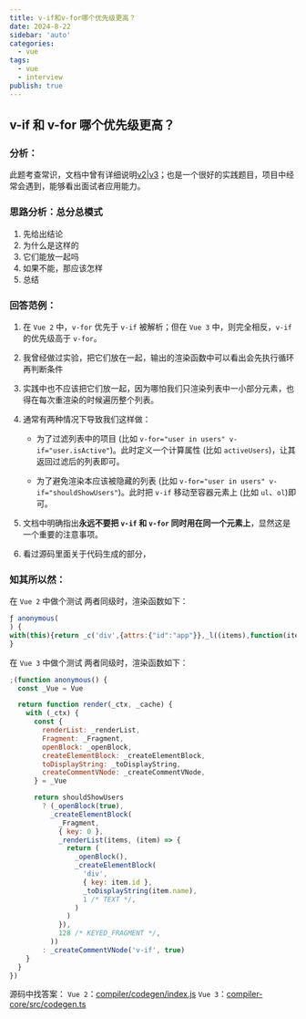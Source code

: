 ```yaml
---
title: v-if和v-for哪个优先级更高？
date: 2024-8-22
sidebar: 'auto'
categories:
  - vue
tags:
  - vue
  - interview
publish: true
---
```


## v-if 和 v-for 哪个优先级更高？

### 分析：

此题考查常识，文档中曾有详细说明[v2](https://cn.vuejs.org/v2/style-guide/#%E9%81%BF%E5%85%8D-v-if-%E5%92%8C-v-for-%E7%94%A8%E5%9C%A8%E4%B8%80%E8%B5%B7%E5%BF%85%E8%A6%81)|[v3](https://vuejs.org/style-guide/rules-essential.html#avoid-v-if-with-v-for)；也是一个很好的实践题目，项目中经常会遇到，能够看出面试者应用能力。

### 思路分析：总分总模式

1. 先给出结论
2. 为什么是这样的
3. 它们能放一起吗
4. 如果不能，那应该怎样
5. 总结

### 回答范例：

1. 在 `Vue 2` 中，`v-for` 优先于 `v-if` 被解析；但在 `Vue 3` 中，则完全相反，`v-if` 的优先级高于 `v-for`。

2. 我曾经做过实验，把它们放在一起，输出的渲染函数中可以看出会先执行循环再判断条件

3. 实践中也不应该把它们放一起，因为哪怕我们只渲染列表中一小部分元素，也得在每次重渲染的时候遍历整个列表。

4. 通常有两种情况下导致我们这样做：

   - 为了过滤列表中的项目 (比如 `v-for="user in users" v-if="user.isActive"`)。此时定义一个计算属性 (比如 `activeUsers`)，让其返回过滤后的列表即可。

   - 为了避免渲染本应该被隐藏的列表 (比如 `v-for="user in users" v-if="shouldShowUsers"`)。此时把 `v-if` 移动至容器元素上 (比如 `ul`、`ol`)即可。

5. 文档中明确指出**永远不要把 `v-if` 和 `v-for` 同时用在同一个元素上**，显然这是一个重要的注意事项。

6. 看过源码里面关于代码生成的部分，

### 知其所以然：

在 `Vue 2` 中做个测试
两者同级时，渲染函数如下：

```js
ƒ anonymous(
) {
with(this){return _c('div',{attrs:{"id":"app"}},_l((items),function(item){return (item.isActive)?_c('div',{key:item.id},[_v("\n      "+_s(item.name)+"\n    ")]):_e()}),0)}
}
```

在 `Vue 3` 中做个测试
两者同级时，渲染函数如下：

```js
;(function anonymous() {
  const _Vue = Vue

  return function render(_ctx, _cache) {
    with (_ctx) {
      const {
        renderList: _renderList,
        Fragment: _Fragment,
        openBlock: _openBlock,
        createElementBlock: _createElementBlock,
        toDisplayString: _toDisplayString,
        createCommentVNode: _createCommentVNode,
      } = _Vue

      return shouldShowUsers
        ? (_openBlock(true),
          _createElementBlock(
            _Fragment,
            { key: 0 },
            _renderList(items, (item) => {
              return (
                _openBlock(),
                _createElementBlock(
                  'div',
                  { key: item.id },
                  _toDisplayString(item.name),
                  1 /* TEXT */,
                )
              )
            }),
            128 /* KEYED_FRAGMENT */,
          ))
        : _createCommentVNode('v-if', true)
    }
  }
})
```

源码中找答案：
`Vue 2`：[compiler/codegen/index.js](https://github1s.com/vuejs/vue/blob/dev/src/compiler/codegen/index.js#L65-L69)
`Vue 3`：[compiler-core/src/codegen.ts](https://github1s.com/vuejs/core/blob/main/packages/compiler-core/src/codegen.ts#L586-L587)

